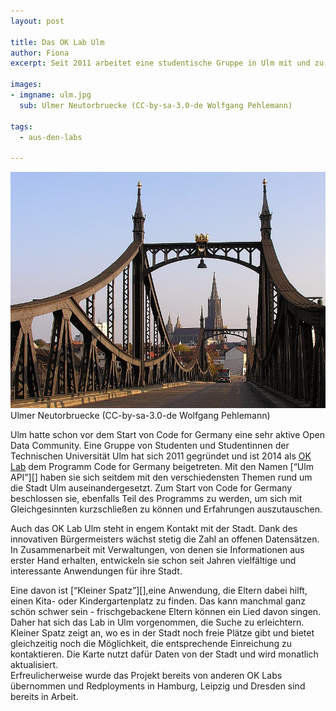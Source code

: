 ```yaml
---
layout: post

title: Das OK Lab Ulm
author: Fiona
excerpt: Seit 2011 arbeitet eine studentische Gruppe in Ulm mit und zu offenen Daten. In Zusammenarbeit mit der Stadt entstehen dabei Anwendungen, die auf die Bedürfnisse der Bürger und Bürgerinnen zugeschnitten sind. 

images:
- imgname: ulm.jpg
  sub: Ulmer Neutorbruecke (CC-by-sa-3.0-de Wolfgang Pehlemann)

tags:
  - aus-den-labs

---
```

![ulm](/assets/blog/lab_profiles/ulm.jpg)
<span class="post-img-caption">Ulmer Neutorbruecke (CC-by-sa-3.0-de Wolfgang Pehlemann)</span>

Ulm hatte schon vor dem Start von Code for Germany eine sehr aktive Open Data Community. Eine Gruppe von Studenten und Studentinnen der Technischen Universität Ulm hat sich 2011 gegründet und ist 2014 als [OK Lab][] dem Programm Code for Germany beigetreten. Mit den Namen [“Ulm API”][] haben sie sich seitdem mit den verschiedensten Themen rund um die Stadt Ulm auseinandergesetzt. Zum Start von Code for Germany beschlossen sie, ebenfalls Teil des Programms zu werden, um sich mit Gleichgesinnten kurzschließen zu können und Erfahrungen auszutauschen.
 
Auch das OK Lab Ulm steht in engem Kontakt mit der Stadt. Dank des innovativen Bürgermeisters wächst stetig die Zahl an offenen Datensätzen. In Zusammenarbeit mit Verwaltungen, von denen sie Informationen aus erster Hand erhalten, entwickeln sie schon seit Jahren vielfältige und interessante Anwendungen für ihre Stadt.

Eine davon ist [“Kleiner Spatz”][],eine Anwendung, die Eltern dabei hilft, einen Kita- oder Kindergartenplatz zu finden. Das kann manchmal ganz schön schwer sein - frischgebackene Eltern können ein Lied davon singen. Daher hat sich das Lab in Ulm vorgenommen, die Suche zu erleichtern. Kleiner Spatz zeigt an, wo es in der Stadt noch freie Plätze gibt und bietet gleichzeitig noch die Möglichkeit, die entsprechende Einreichung zu kontaktieren.
Die Karte nutzt dafür Daten von der Stadt und wird monatlich aktualisiert.  
Erfreulicherweise wurde das Projekt bereits von anderen OK Labs übernommen und Redployments in Hamburg, Leipzig und Dresden sind bereits in Arbeit.

[OK Lab]: http://codefor.de/ulm
["Ulm API"]: http://www.ulmapi.de
["Kleiner Spatz"]: http://www.ulmapi.de/kleinerspatz/
